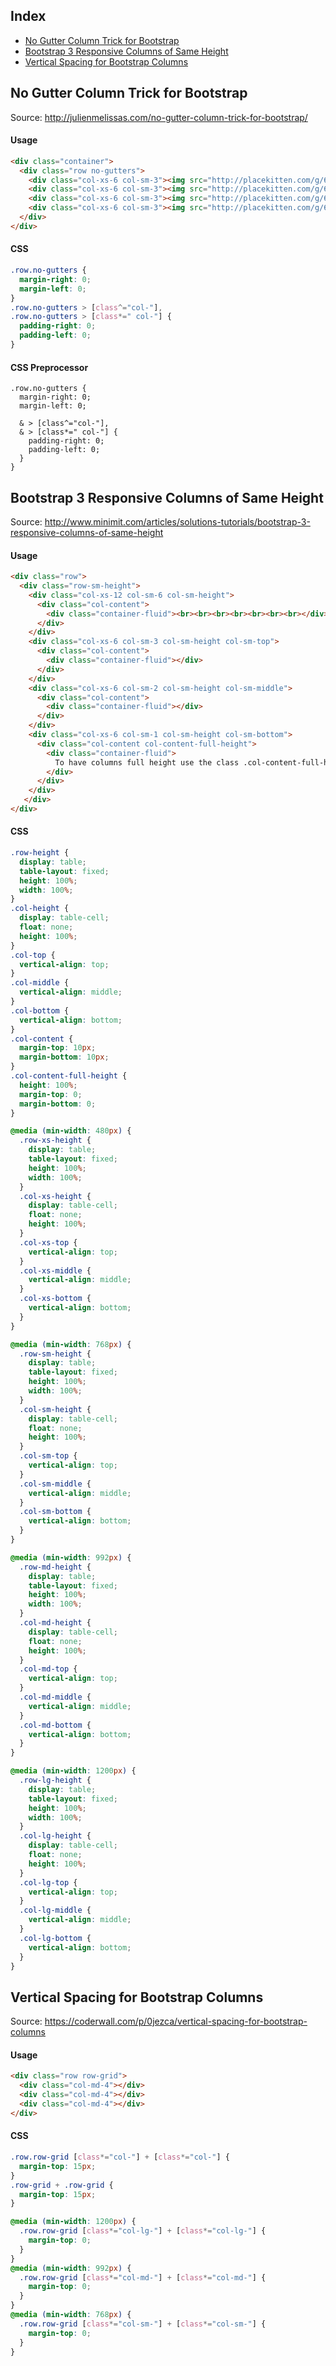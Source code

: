 ## Index

* [No Gutter Column Trick for Bootstrap](https://github.com/cheton/notes/blob/master/Bootstrap.md#no-gutter-column-trick-for-bootstrap)
* [Bootstrap 3 Responsive Columns of Same Height](https://github.com/cheton/notes/blob/master/Bootstrap.md#bootstrap-3-responsive-columns-of-same-height)
* [Vertical Spacing for Bootstrap Columns](https://github.com/cheton/notes/blob/master/Bootstrap.md#vertical-spacing-for-bootstrap-columns)

## No Gutter Column Trick for Bootstrap

Source: http://julienmelissas.com/no-gutter-column-trick-for-bootstrap/

#### Usage
```html
<div class="container">
  <div class="row no-gutters">
    <div class="col-xs-6 col-sm-3"><img src="http://placekitten.com/g/600"></div>
    <div class="col-xs-6 col-sm-3"><img src="http://placekitten.com/g/600"></div>
    <div class="col-xs-6 col-sm-3"><img src="http://placekitten.com/g/600"></div>
    <div class="col-xs-6 col-sm-3"><img src="http://placekitten.com/g/600"></div>
  </div>
</div>
```

#### CSS
```css
.row.no-gutters {
  margin-right: 0;
  margin-left: 0;
}
.row.no-gutters > [class^="col-"],
.row.no-gutters > [class*=" col-"] {
  padding-right: 0;
  padding-left: 0;
}
```

#### CSS Preprocessor
```stylus
.row.no-gutters {
  margin-right: 0;
  margin-left: 0;

  & > [class^="col-"],
  & > [class*=" col-"] {
    padding-right: 0;
    padding-left: 0;
  }
}
```

## Bootstrap 3 Responsive Columns of Same Height

Source: http://www.minimit.com/articles/solutions-tutorials/bootstrap-3-responsive-columns-of-same-height

#### Usage
```html
<div class="row">
  <div class="row-sm-height">
    <div class="col-xs-12 col-sm-6 col-sm-height">
      <div class="col-content">
        <div class="container-fluid"><br><br><br><br><br><br><br></div>
      </div>
    </div>
    <div class="col-xs-6 col-sm-3 col-sm-height col-sm-top">
      <div class="col-content">
        <div class="container-fluid"></div>
      </div>
    </div>
    <div class="col-xs-6 col-sm-2 col-sm-height col-sm-middle">
      <div class="col-content">
        <div class="container-fluid"></div>
      </div>
    </div>
    <div class="col-xs-6 col-sm-1 col-sm-height col-sm-bottom">
      <div class="col-content col-content-full-height">
        <div class="container-fluid">
          To have columns full height use the class .col-content-full-height, it gives 100% height to the content container.
        </div>
      </div>
    </div>
   </div>
</div>
```

#### CSS
```css
.row-height {
  display: table;
  table-layout: fixed;
  height: 100%;
  width: 100%;
}
.col-height {
  display: table-cell;
  float: none;
  height: 100%;
}
.col-top {
  vertical-align: top;
}
.col-middle {
  vertical-align: middle;
}
.col-bottom {
  vertical-align: bottom;
}
.col-content {
  margin-top: 10px;
  margin-bottom: 10px;
}
.col-content-full-height {
  height: 100%;
  margin-top: 0;
  margin-bottom: 0;
}

@media (min-width: 480px) {
  .row-xs-height {
    display: table;
    table-layout: fixed;
    height: 100%;
    width: 100%;
  }
  .col-xs-height {
    display: table-cell;
    float: none;
    height: 100%;
  }
  .col-xs-top {
    vertical-align: top;
  }
  .col-xs-middle {
    vertical-align: middle;
  }
  .col-xs-bottom {
    vertical-align: bottom;
  }
}

@media (min-width: 768px) {
  .row-sm-height {
    display: table;
    table-layout: fixed;
    height: 100%;
    width: 100%;
  }
  .col-sm-height {
    display: table-cell;
    float: none;
    height: 100%;
  }
  .col-sm-top {
    vertical-align: top;
  }
  .col-sm-middle {
    vertical-align: middle;
  }
  .col-sm-bottom {
    vertical-align: bottom;
  }
}

@media (min-width: 992px) {
  .row-md-height {
    display: table;
    table-layout: fixed;
    height: 100%;
    width: 100%;
  }
  .col-md-height {
    display: table-cell;
    float: none;
    height: 100%;
  }
  .col-md-top {
    vertical-align: top;
  }
  .col-md-middle {
    vertical-align: middle;
  }
  .col-md-bottom {
    vertical-align: bottom;
  }
}

@media (min-width: 1200px) {
  .row-lg-height {
    display: table;
    table-layout: fixed;
    height: 100%;
    width: 100%;
  }
  .col-lg-height {
    display: table-cell;
    float: none;
    height: 100%;
  }
  .col-lg-top {
    vertical-align: top;
  }
  .col-lg-middle {
    vertical-align: middle;
  }
  .col-lg-bottom {
    vertical-align: bottom;
  }
}
```

## Vertical Spacing for Bootstrap Columns

Source: https://coderwall.com/p/0jezca/vertical-spacing-for-bootstrap-columns

#### Usage
```html
<div class="row row-grid">
  <div class="col-md-4"></div>
  <div class="col-md-4"></div>
  <div class="col-md-4"></div>
</div>
```

#### CSS
```css
.row.row-grid [class*="col-"] + [class*="col-"] {
  margin-top: 15px;
}
.row-grid + .row-grid {
  margin-top: 15px;
}

@media (min-width: 1200px) {
  .row.row-grid [class*="col-lg-"] + [class*="col-lg-"] {
    margin-top: 0;
  }
}
@media (min-width: 992px) {
  .row.row-grid [class*="col-md-"] + [class*="col-md-"] {
    margin-top: 0;
  }
}
@media (min-width: 768px) {
  .row.row-grid [class*="col-sm-"] + [class*="col-sm-"] {
    margin-top: 0;
  }
}
```
